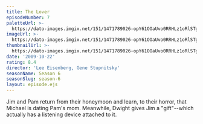 ```yaml
---
title: The Lover
episodeNumber: 7
paletteUrl: >-
  https://dato-images.imgix.net/151/1471789026-opY61OOaUvo0RRHLz1oRlSTgaH3.jpg?auto=enhance&ch=DPR%2CWidth&palette=json
imageUrl: >-
  https://dato-images.imgix.net/151/1471789026-opY61OOaUvo0RRHLz1oRlSTgaH3.jpg?auto=compress%2Cformat&ch=DPR%2CWidth&w=500
thumbnailUrl: >-
  https://dato-images.imgix.net/151/1471789026-opY61OOaUvo0RRHLz1oRlSTgaH3.jpg?auto=enhance&ch=DPR%2CWidth&fit=crop&fm=jpg&h=280&w=500
date: '2009-10-22'
rating: 8.4
director: 'Lee Eisenberg, Gene Stupnitsky'
seasonName: Season 6
seasonSlug: season-6
layout: episode.ejs
---
```


Jim and Pam return from their honeymoon and learn, to their horror, that Michael is dating Pam's mom. Meanwhile, Dwight gives Jim a "gift"--which actually has a listening device attached to it.